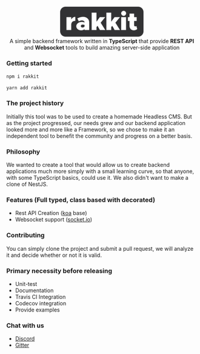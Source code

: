 <p align="center">
  <img src="logo.png" width="220" alt="Nest Logo"/>
  <br>
  A simple backend framework written in <b>TypeScript</b> that provide <b> REST API</b> and <b>Websocket</b> tools to build amazing server-side application
</p>

  
### Getting started  

```
npm i rakkit
```
```
yarn add rakkit
```

### The project history  

Initially this tool was to be used to create a homemade Headless CMS. But as the project progressed, our needs grew and our backend application looked more and more like a Framework, so we chose to make it an independent tool to benefit the community and progress on a better basis.


### Philosophy  

We wanted to create a tool that would allow us to create backend applications much more simply with a small learning curve, so that anyone, with some TypeScript basics, could use it. We also didn't want to make a clone of NestJS.


### Features (Full typed, class based with decorated)  

- Rest API Creation ([koa](https://koajs.com/) base)
- Websocket support ([socket.io](https://socket.io/))


### Contributing  

You can simply clone the project and submit a pull request, we will analyze it and decide whether or not it is valid.


### Primary necessity before releasing  

- Unit-test
- Documentation
- Travis CI Integration
- Codecov integration
- Provide examples


### Chat with us

- [Discord](https://discord.gg/szRhf3C)
- [Gitter](https://gitter.im/_rakkit)
